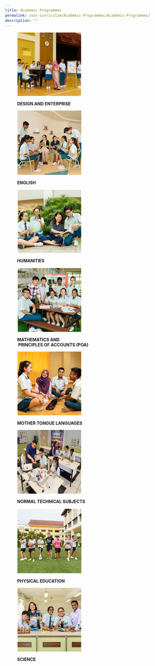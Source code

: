 ```yaml
---
title: Academic Programmes
permalink: /our-curriculum/Academic-Programmes/Academic-Programmes/
description: ""
---
```

<figure>

<a href="/our-curriculum/Academic-Programmes/Design-and-Enterprise/" target="\_blank"> <img style="width:50%" src="/images/Our%20Curriculum/Academic%20Programmes/Academic%20Programmes/DESIGN%20AND%20ENTERPRISE.png"></a>

<figcaption>

<strong> DESIGN AND ENTERPRISE </strong>

</figcaption>

</figure>
<figure>

<a href="/our-curriculum/Academic-Programmes/English/" target="\_blank"> <img style="width:50%" src="/images/Our%20Curriculum/Academic%20Programmes/Academic%20Programmes/ENGLISH.png"></a>

<figcaption>

<strong> ENGLISH </strong>

</figcaption>

</figure>
<figure>

<a href="/our-curriculum/Academic-Programmes/Humanities/" target="\_blank"> <img style="width:50%" src="/images/Our%20Curriculum/Academic%20Programmes/Academic%20Programmes/HUMANITIES.png"></a>

<figcaption>

<strong> HUMANITIES </strong>

</figcaption>

</figure>
<figure>

<a href="/our-curriculum/Academic-Programmes/Mathematics-and-Principles-of-Accounts-POA/" target="\_blank"> <img style="width:50%" src="/images/Our%20Curriculum/Academic%20Programmes/Academic%20Programmes/MATHEMATICS%20AND%20PRINCIPLES%20OF%20ACCOUNTS%20(POA).png"></a>

<figcaption>

<strong> MATHEMATICS AND  
&nbsp;PRINCIPLES OF ACCOUNTS (POA) </strong>

</figcaption>

</figure>
<figure>

<a href="/our-curriculum/Academic-Programmes/Mother-Tongue-Languages/" target="\_blank"> <img style="width:50%" src="/images/Our%20Curriculum/Academic%20Programmes/Academic%20Programmes/MOTHER%20TONGUE%20LANGUAGES.png"></a>

<figcaption>

<strong> MOTHER TONGUE LANGUAGES </strong>

</figcaption>

</figure>
<figure>

<a href="/our-curriculum/Academic-Programmes/Normal-Technical-Special-Subjects/" target="\_blank"> <img style="width:50%" src="/images/Our%20Curriculum/Academic%20Programmes/Academic%20Programmes/NORMAL%20TECHNIC%20SUBJECTS.png"></a>

<figcaption>

<strong> NORMAL TECHNICAL SUBJECTS </strong>

</figcaption>

</figure>
<figure>

<a href="/our-curriculum/Academic-Programmes/Physical-Education/" target="\_blank"> <img style="width:50%" src="/images/Our%20Curriculum/Academic%20Programmes/Academic%20Programmes/PHYSICAL%20EDUCATION.png"></a>

<figcaption>

<strong> PHYSICAL EDUCATION </strong>

</figcaption>

</figure>
<figure>

<a href="/our-curriculum/Academic-Programmes/Science/" target="\_blank"> <img style="width:50%" src="/images/Our%20Curriculum/Academic%20Programmes/Academic%20Programmes/SCIENCE.png"></a>

<figcaption>

<strong> SCIENCE </strong>

</figcaption>

</figure>